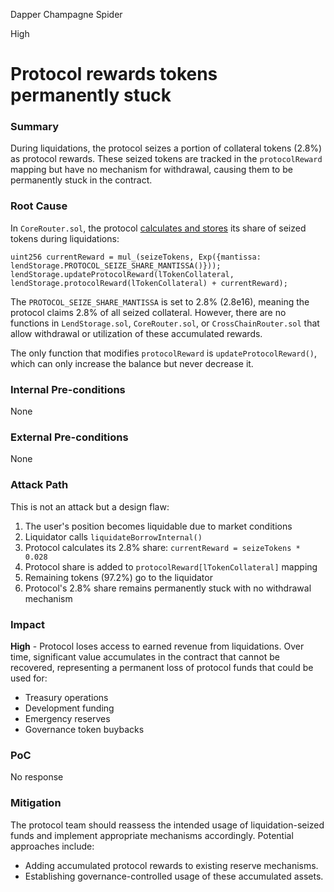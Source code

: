 Dapper Champagne Spider

High

# Protocol rewards tokens permanently stuck

### Summary

During liquidations, the protocol seizes a portion of collateral tokens (2.8%) as protocol rewards. These seized tokens are tracked in the `protocolReward` mapping but have no mechanism for withdrawal, causing them to be permanently stuck in the contract.

### Root Cause

In `CoreRouter.sol`, the protocol [calculates and stores](https://github.com/sherlock-audit/2025-05-lend-audit-contest/blob/main/Lend-V2/src/LayerZero/CoreRouter.sol#L300) its share of seized tokens during liquidations:

```solidity
uint256 currentReward = mul_(seizeTokens, Exp({mantissa: lendStorage.PROTOCOL_SEIZE_SHARE_MANTISSA()}));
lendStorage.updateProtocolReward(lTokenCollateral, lendStorage.protocolReward(lTokenCollateral) + currentReward);
```

The `PROTOCOL_SEIZE_SHARE_MANTISSA` is set to 2.8% (2.8e16), meaning the protocol claims 2.8% of all seized collateral. However, there are no functions in `LendStorage.sol`, `CoreRouter.sol`, or `CrossChainRouter.sol` that allow withdrawal or utilization of these accumulated rewards.

The only function that modifies `protocolReward` is `updateProtocolReward()`, which can only increase the balance but never decrease it.

### Internal Pre-conditions

None

### External Pre-conditions

None

### Attack Path

This is not an attack but a design flaw:

1. The user's position becomes liquidable due to market conditions
2. Liquidator calls `liquidateBorrowInternal()` 
3. Protocol calculates its 2.8% share: `currentReward = seizeTokens * 0.028`
4. Protocol share is added to `protocolReward[lTokenCollateral]` mapping
5. Remaining tokens (97.2%) go to the liquidator
6. Protocol's 2.8% share remains permanently stuck with no withdrawal mechanism

### Impact

**High** - Protocol loses access to earned revenue from liquidations. Over time, significant value accumulates in the contract that cannot be recovered, representing a permanent loss of protocol funds that could be used for:
- Treasury operations
- Development funding  
- Emergency reserves
- Governance token buybacks

### PoC

No response

### Mitigation

The protocol team should reassess the intended usage of liquidation-seized funds and implement appropriate mechanisms accordingly. Potential approaches include:

- Adding accumulated protocol rewards to existing reserve mechanisms.
- Establishing governance-controlled usage of these accumulated assets.